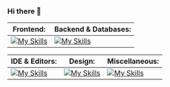 ### Hi there 👋


| Frontend: | Backend & Databases: |
| --- | --- |
| [![My Skills](https://skillicons.dev/icons?i=html,css,js,react,vite,bootstrap,alpinejs)](https://skillicons.dev) | [![My Skills](https://skillicons.dev/icons?i=java,laravel,php,py,mysql,postgres)](https://skillicons.dev) |


| IDE & Editors: | Design: | Miscellaneous: |
| --- | --- | --- |
| [![My Skills](https://skillicons.dev/icons?i=vscode,idea,webstorm)](https://skillicons.dev) | [![My Skills](https://skillicons.dev/icons?i=ai,ps,figma)](https://skillicons.dev) | [![My Skills](https://skillicons.dev/icons?i=bitbucket,github,npm)](https://skillicons.dev) |


<!--
**Lucinde/Lucinde** is a ✨ _special_ ✨ repository because its `README.md` (this file) appears on your GitHub profile.

Here are some ideas to get you started:

- 🔭 I’m currently working on ...
- 🌱 I’m currently learning ...
- 👯 I’m looking to collaborate on ...
- 🤔 I’m looking for help with ...
- 💬 Ask me about ...
- 📫 How to reach me: ...
- 😄 Pronouns: ...
- ⚡ Fun fact: ...
-->
